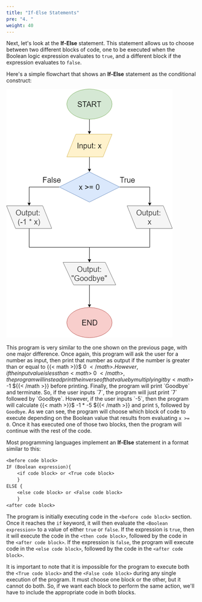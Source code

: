 ```yaml
---
title: "If-Else Statements"
pre: "4. "
weight: 40
---
```


Next, let's look at the **If-Else** statement. This statement allows us to choose between two different blocks of code, one to be executed when the Boolean logic expression evaluates to `true`, and a different block if the expression evaluates to `false`. 

Here's a simple flowchart that shows an **If-Else** statement as the conditional construct:

![If-Else Flowchart](/images/04-cond/4.4.ifthenelse.png)

This program is very similar to the one shown on the previous page, with one major difference. Once again, this program will ask the user for a number as input, then print that number as output if the number is greater than or equal to {{< math >}}$ 0 ${{< /math >}}. However, if the input value is less than {{< math >}}$ 0 ${{< /math >}}, the program will instead print the inverse of that value by multiplying it by {{< math >}}$ -1 ${{< /math >}} before printing. Finally, the program will print `Goodbye` and terminate. So, if the user inputs `7`, the program will just print `7` followed by `Goodbye`. However, if the user inputs `-5`, then the program will calculate {{< math >}}$ -1 * -5 ${{< /math >}} and print `5`, followed by `Goodbye`. As we can see, the program will choose which block of code to execute depending on the Boolean value that results from evaluating `x >= 0`. Once it has executed one of those two blocks, then the program will continue with the rest of the code. 

Most programming languages implement an **If-Else** statement in a format similar to this:

```tex
<before code block>
IF (Boolean expression){ 
    <if code block> or <True code block>
    }
ELSE {
    <else code block> or <False code block>
    }
<after code block>
```

The program is initially executing code in the `<before code block>` section. Once it reaches the `if` keyword, it will then evaluate the `<Boolean expression>` to a value of either `true` or `false`. If the expression is `true`, then it will execute the code in the `<then code block>`, followed by the code in the `<after code block>`. If the expression is `false`, the program will execute code in the `<else code block>`, followed by the code in the `<after code block>`. 

It is important to note that it is impossible for the program to execute both the `<True code block>` and the `<False code block>` during any single execution of the program. It must choose one block or the other, but it cannot do both. So, if we want each block to perform the same action, we'll have to include the appropriate code in both blocks. 